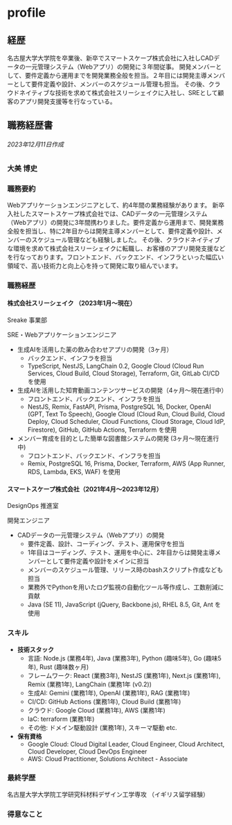 # profile
## 経歴
名古屋大学大学院を卒業後、新卒でスマートスケープ株式会社に入社しCADデータの一元管理システム（Webアプリ）の開発に３年間従事。
開発メンバーとして、要件定義から運用までを開発業務全般を担当。２年目には開発主導メンバーとして要件定義や設計、メンバーのスケジュール管理も担当。
その後、クラウドネイティブな技術を求めて株式会社スリーシェイクに入社し、SREとして顧客のアプリ開発支援等を行なっている。

## 職務経歴書

###### 2023年12月11日作成

### 大美 博史

### 職務要約

Webアプリケーションエンジニアとして、約4年間の業務経験があります。
新卒入社したスマートスケープ株式会社では、CADデータの一元管理システム（Webアプリ）の開発に3年間携わりました。要件定義から運用まで、開発業務全般を担当し、特に2年目からは開発主導メンバーとして、要件定義や設計、メンバーのスケジュール管理なども経験しました。
その後、クラウドネイティブな環境を求めて株式会社スリーシェイクに転職し、お客様のアプリ開発支援などを行なっております。フロントエンド、バックエンド、インフラといった幅広い領域で、高い技術力と向上心を持って開発に取り組んでいます。

### 職務経歴

#### 株式会社スリーシェイク （2023年1月〜現在）

Sreake 事業部

SRE・Webアプリケーションエンジニア

* 生成AIを活用した薬の飲み合わせアプリの開発（3ヶ月）
    * バックエンド、インフラを担当
    * TypeScript, NestJS, LangChain 0.2, Google Cloud (Cloud Run Services, Cloud Build, Cloud Storage), Terraform, Git, GitLab CI/CD を使用
* 生成AIを活用した知育動画コンテンツサービスの開発（4ヶ月〜現在進行中）
    * フロントエンド、バックエンド、インフラを担当
    * NestJS, Remix, FastAPI, Prisma, PostgreSQL 16, Docker, OpenAI (GPT, Text To Speech), Google Cloud (Cloud Run, Cloud Build, Cloud Deploy, Cloud Scheduler, Cloud Functions, Cloud Storage, Cloud IdP, Firestore), GitHub, GitHub Actions, Terraform を使用
* メンバー育成を目的とした簡単な図書館システムの開発 (3ヶ月〜現在進行中)
    * フロントエンド、バックエンド、インフラを担当
    * Remix, PostgreSQL 16, Prisma, Docker, Terraform, AWS (App Runner, RDS, Lambda, EKS, WAF) を使用

#### スマートスケープ株式会社（2021年4月〜2023年12月）

DesignOps 推進室

開発エンジニア

* CADデータの一元管理システム（Webアプリ）の開発
    * 要件定義、設計、コーディング、テスト、運用保守を担当
    * 1年目はコーディング、テスト、運用を中心に、2年目からは開発主導メンバーとして要件定義や設計をメインに担当
    * メンバーのスケジュール管理、リリース時のbashスクリプト作成なども担当
    * 業務外でPythonを用いたログ監視の自動化ツール等作成し、工数削減に貢献
    * Java (SE 11), JavaScript (jQuery, Backbone.js), RHEL 8.5, Git, Ant を使用

### スキル

* **技術スタック**
    * 言語: Node.js (業務4年), Java (業務3年), Python (趣味5年), Go (趣味5年), Rust (趣味数ヶ月)
    * フレームワーク: React (業務3年), NestJS (業務1年), Next.js (業務1年), Remix (業務1年), LangChain (業務1年 (v0.2))
    * 生成AI: Gemini (業務1年), OpenAI (業務1年), RAG (業務1年)
    * CI/CD: GitHub Actions (業務1年), Cloud Build (業務1年)
    * クラウド: Google Cloud (業務1年), AWS (業務1年)
    * IaC: terraform (業務1年)
    * その他: ドメイン駆動設計 (業務1年), スキーマ駆動 etc.
* **保有資格**
    * Google Cloud: Cloud Digital Leader, Cloud Engineer, Cloud Architect, Cloud Developer, Cloud DevOps Engineer
    * AWS: Cloud Practitioner, Solutions Architect - Associate

### 最終学歴

名古屋大学大学院工学研究科材料デザイン工学専攻
（イギリス留学経験）

### 得意なこと
